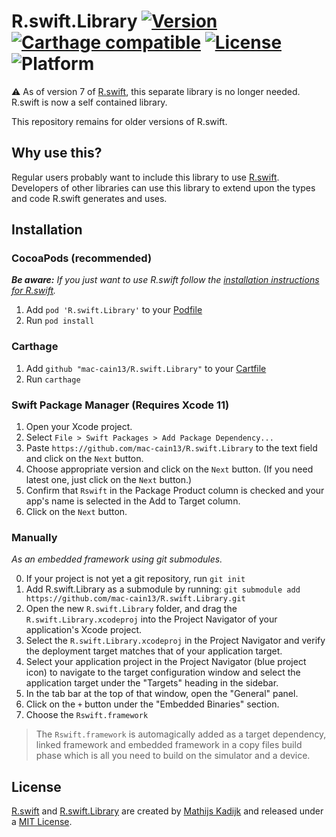 # R.swift.Library [![Version](https://img.shields.io/cocoapods/v/R.swift.Library.svg?style=flat)](https://cocoapods.org/pods/R.swift) [![Carthage compatible](https://img.shields.io/badge/Carthage-compatible-4BC51D.svg?style=flat)](https://github.com/Carthage/Carthage) [![License](https://img.shields.io/cocoapods/l/R.swift.Library.svg?style=flat)](blob/master/License) ![Platform](https://img.shields.io/cocoapods/p/R.swift.Library.svg?style=flat)

⚠ As of version 7 of [R.swift](https://github.com/mac-cain13/R.swift), this separate library is no longer needed. R.swift is now a self contained library. 

This repository remains for older versions of R.swift.

## Why use this?

Regular users probably want to include this library to use [R.swift](https://github.com/mac-cain13/R.swift). Developers of other libraries can use this library to extend upon the types and code R.swift generates and uses.

## Installation

### CocoaPods (recommended)

_**Be aware:** If you just want to use R.swift follow the [installation instructions for R.swift](https://github.com/mac-cain13/R.swift#Installation)._

1. Add `pod 'R.swift.Library'` to your [Podfile](http://cocoapods.org/#get_started)
2. Run `pod install`

### Carthage

1. Add `github "mac-cain13/R.swift.Library"` to your [Cartfile](https://github.com/Carthage/Carthage/blob/master/Documentation/Artifacts.md#cartfile)
2. Run `carthage`

### Swift Package Manager (Requires Xcode 11)

1. Open your Xcode project.
2. Select `File > Swift Packages > Add Package Dependency...`
3. Paste `https://github.com/mac-cain13/R.swift.Library` to the text field and click on the `Next` button.
4. Choose appropriate version and click on the `Next` button. (If you need latest one, just click on the `Next` button.)
5. Confirm that `Rswift` in the Package Product column is checked and your app's name is selected in the Add to Target column.
6. Click on the `Next` button.

### Manually

_As an embedded framework using git submodules._

0. If your project is not yet a git repository, run `git init`
1. Add R.swift.Library as a submodule by running: `git submodule add https://github.com/mac-cain13/R.swift.Library.git`
3. Open the new `R.swift.Library` folder, and drag the `R.swift.Library.xcodeproj` into the Project Navigator of your application's Xcode project.
4. Select the `R.swift.Library.xcodeproj` in the Project Navigator and verify the deployment target matches that of your application target.
5. Select your application project in the Project Navigator (blue project icon) to navigate to the target configuration window and select the application target under the "Targets" heading in the sidebar.
6. In the tab bar at the top of that window, open the "General" panel.
7. Click on the `+` button under the "Embedded Binaries" section.
8. Choose the `Rswift.framework`

> The `Rswift.framework` is automagically added as a target dependency, linked framework and embedded framework in a copy files build phase which is all you need to build on the simulator and a device.

## License

[R.swift](https://github.com/mac-cain13/R.swift) and [R.swift.Library](https://github.com/mac-cain13/R.swift.Library) are created by [Mathijs Kadijk](https://github.com/mac-cain13) and released under a [MIT License](License).
